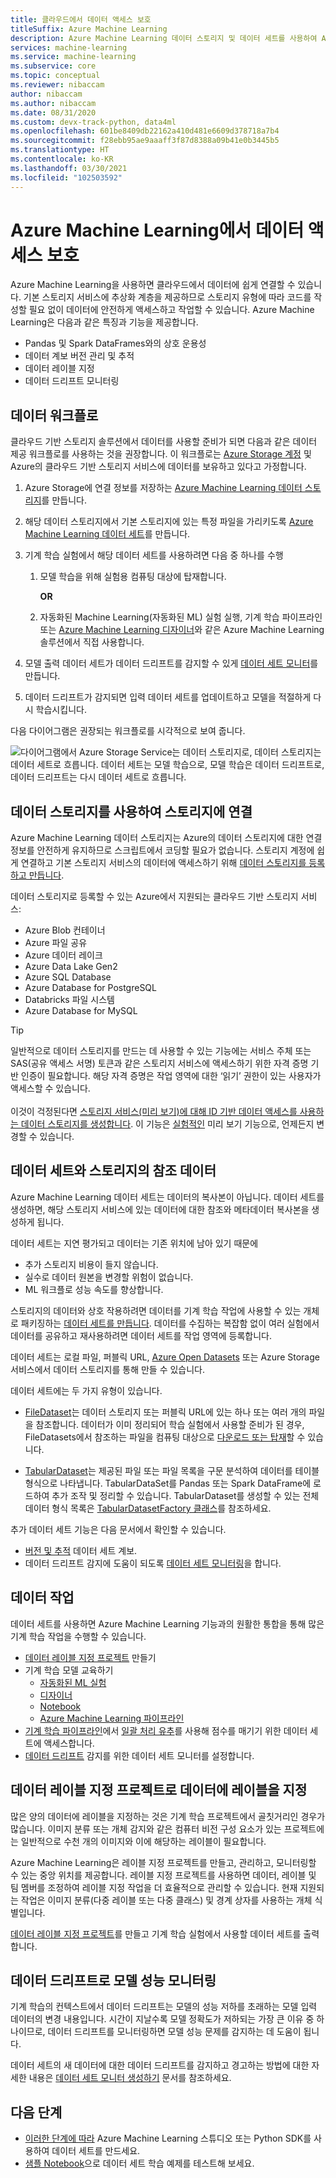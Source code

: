 ```yaml
---
title: 클라우드에서 데이터 액세스 보호
titleSuffix: Azure Machine Learning
description: Azure Machine Learning 데이터 스토리지 및 데이터 세트를 사용하여 Azure에서 데이터 스토리지에 안전하게 연결하는 방법을 알아봅니다.
services: machine-learning
ms.service: machine-learning
ms.subservice: core
ms.topic: conceptual
ms.reviewer: nibaccam
author: nibaccam
ms.author: nibaccam
ms.date: 08/31/2020
ms.custom: devx-track-python, data4ml
ms.openlocfilehash: 601be8409db22162a410d481e6609d378718a7b4
ms.sourcegitcommit: f28ebb95ae9aaaff3f87d8388a09b41e0b3445b5
ms.translationtype: HT
ms.contentlocale: ko-KR
ms.lasthandoff: 03/30/2021
ms.locfileid: "102503592"
---
```

# <a name="secure-data-access-in-azure-machine-learning"></a>Azure Machine Learning에서 데이터 액세스 보호

Azure Machine Learning을 사용하면 클라우드에서 데이터에 쉽게 연결할 수 있습니다. 기본 스토리지 서비스에 추상화 계층을 제공하므로 스토리지 유형에 따라 코드를 작성할 필요 없이 데이터에 안전하게 액세스하고 작업할 수 있습니다. Azure Machine Learning은 다음과 같은 특징과 기능을 제공합니다.

*    Pandas 및 Spark DataFrames와의 상호 운용성
*    데이터 계보 버전 관리 및 추적
*    데이터 레이블 지정 
*    데이터 드리프트 모니터링
    
## <a name="data-workflow"></a>데이터 워크플로

클라우드 기반 스토리지 솔루션에서 데이터를 사용할 준비가 되면 다음과 같은 데이터 제공 워크플로를 사용하는 것을 권장합니다. 이 워크플로는 [Azure Storage 계정](../storage/common/storage-account-create.md?tabs=azure-portal) 및 Azure의 클라우드 기반 스토리지 서비스에 데이터를 보유하고 있다고 가정합니다. 

1. Azure Storage에 연결 정보를 저장하는 [Azure Machine Learning 데이터 스토리지](#datastores)를 만듭니다.

2. 해당 데이터 스토리지에서 기본 스토리지에 있는 특정 파일을 가리키도록 [Azure Machine Learning 데이터 세트](#datasets)를 만듭니다. 

3. 기계 학습 실험에서 해당 데이터 세트를 사용하려면 다음 중 하나를 수행
    1. 모델 학습을 위해 실험용 컴퓨팅 대상에 탑재합니다.

        **OR** 

    1. 자동화된 Machine Learning(자동화된 ML) 실험 실행, 기계 학습 파이프라인 또는 [Azure Machine Learning 디자이너](concept-designer.md)와 같은 Azure Machine Learning 솔루션에서 직접 사용합니다.

4. 모델 출력 데이터 세트가 데이터 드리프트를 감지할 수 있게 [데이터 세트 모니터](#drift)를 만듭니다. 

5. 데이터 드리프트가 감지되면 입력 데이터 세트를 업데이트하고 모델을 적절하게 다시 학습시킵니다.

다음 다이어그램은 권장되는 워크플로를 시각적으로 보여 줍니다.

![다이어그램에서 Azure Storage Service는 데이터 스토리지로, 데이터 스토리지는 데이터 세트로 흐릅니다. 데이터 세트는 모델 학습으로, 모델 학습은 데이터 드리프트로, 데이터 드리프트는 다시 데이터 세트로 흐릅니다.](./media/concept-data/data-concept-diagram.svg)

<a name="datastores"></a>
## <a name="connect-to-storage-with-datastores"></a>데이터 스토리지를 사용하여 스토리지에 연결

Azure Machine Learning 데이터 스토리지는 Azure의 데이터 스토리지에 대한 연결 정보를 안전하게 유지하므로 스크립트에서 코딩할 필요가 없습니다. 스토리지 계정에 쉽게 연결하고 기본 스토리지 서비스의 데이터에 액세스하기 위해 [데이터 스토리지를 등록하고 만듭니다](how-to-access-data.md). 

데이터 스토리지로 등록할 수 있는 Azure에서 지원되는 클라우드 기반 스토리지 서비스:

+ Azure Blob 컨테이너
+ Azure 파일 공유
+ Azure 데이터 레이크
+ Azure Data Lake Gen2
+ Azure SQL Database
+ Azure Database for PostgreSQL
+ Databricks 파일 시스템
+ Azure Database for MySQL

>[!TIP]
> 일반적으로 데이터 스토리지를 만드는 데 사용할 수 있는 기능에는 서비스 주체 또는 SAS(공유 액세스 서명) 토큰과 같은 스토리지 서비스에 액세스하기 위한 자격 증명 기반 인증이 필요합니다. 해당 자격 증명은 작업 영역에 대한 ‘읽기’ 권한이 있는 사용자가 액세스할 수 있습니다. <br><br>이것이 걱정된다면 [스토리지 서비스(미리 보기)에 대해 ID 기반 데이터 액세스를 사용하는 데이터 스토리지를 생성합니다](how-to-identity-based-data-access.md). 이 기능은 [실험적인](/python/api/overview/azure/ml/#stable-vs-experimental) 미리 보기 기능으로, 언제든지 변경할 수 있습니다.

<a name="datasets"></a>
## <a name="reference-data-in-storage-with-datasets"></a>데이터 세트와 스토리지의 참조 데이터

Azure Machine Learning 데이터 세트는 데이터의 복사본이 아닙니다. 데이터 세트를 생성하면, 해당 스토리지 서비스에 있는 데이터에 대한 참조와 메타데이터 복사본을 생성하게 됩니다. 

데이터 세트는 지연 평가되고 데이터는 기존 위치에 남아 있기 때문에

* 추가 스토리지 비용이 들지 않습니다.
* 실수로 데이터 원본을 변경할 위험이 없습니다.
* ML 워크플로 성능 속도를 향상합니다.

스토리지의 데이터와 상호 작용하려면 데이터를 기계 학습 작업에 사용할 수 있는 개체로 패키징하는 [데이터 세트를 만듭니다](how-to-create-register-datasets.md). 데이터를 수집하는 복잡함 없이 여러 실험에서 데이터를 공유하고 재사용하려면 데이터 세트를 작업 영역에 등록합니다.

데이터 세트는 로컬 파일, 퍼블릭 URL, [Azure Open Datasets](https://azure.microsoft.com/services/open-datasets/) 또는 Azure Storage 서비스에서 데이터 스토리지를 통해 만들 수 있습니다. 

데이터 세트에는 두 가지 유형이 있습니다. 

+ [FileDataset](/python/api/azureml-core/azureml.data.file_dataset.filedataset)는 데이터 스토리지 또는 퍼블릭 URL에 있는 하나 또는 여러 개의 파일을 참조합니다. 데이터가 이미 정리되어 학습 실험에서 사용할 준비가 된 경우, FileDatasets에서 참조하는 파일을 컴퓨팅 대상으로 [다운로드 또는 탑재](how-to-train-with-datasets.md#mount-files-to-remote-compute-targets)할 수 있습니다.

+ [TabularDataset](/python/api/azureml-core/azureml.data.tabulardataset)는 
제공된 파일 또는 파일 목록을 구문 분석하여 데이터를 테이블 형식으로 나타냅니다. TabularDataSet를 Pandas 또는 Spark DataFrame에 로드하여 추가 조작 및 정리할 수 있습니다. TabularDataset를 생성할 수 있는 전체 데이터 형식 목록은 [TabularDatasetFactory 클래스](/python/api/azureml-core/azureml.data.dataset_factory.tabulardatasetfactory)를 참조하세요.

추가 데이터 세트 기능은 다음 문서에서 확인할 수 있습니다.

+ [버전 및 추적](how-to-version-track-datasets.md) 데이터 세트 계보.
+ 데이터 드리프트 감지에 도움이 되도록 [데이터 세트 모니터링](how-to-monitor-datasets.md)을 합니다.    

## <a name="work-with-your-data"></a>데이터 작업

데이터 세트를 사용하면 Azure Machine Learning 기능과의 원활한 통합을 통해 많은 기계 학습 작업을 수행할 수 있습니다. 

+ [데이터 레이블 지정 프로젝트](#label) 만들기
+ 기계 학습 모델 교육하기
     + [자동화된 ML 실험](how-to-use-automated-ml-for-ml-models.md)
     + [디자이너](tutorial-designer-automobile-price-train-score.md#import-data)
     + [Notebook](how-to-train-with-datasets.md)
     + [Azure Machine Learning 파이프라인](./how-to-create-machine-learning-pipelines.md)
+ [기계 학습 파이프라인](./how-to-create-machine-learning-pipelines.md)에서 [일괄 처리 유추](./tutorial-pipeline-batch-scoring-classification.md)를 사용해 점수를 매기기 위한 데이터 세트에 액세스합니다.
+ [데이터 드리프트](#drift) 감지를 위한 데이터 세트 모니터를 설정합니다.

<a name="label"></a>

## <a name="label-data-with-data-labeling-projects"></a>데이터 레이블 지정 프로젝트로 데이터에 레이블을 지정

많은 양의 데이터에 레이블을 지정하는 것은 기계 학습 프로젝트에서 골칫거리인 경우가 많습니다. 이미지 분류 또는 개체 감지와 같은 컴퓨터 비전 구성 요소가 있는 프로젝트에는 일반적으로 수천 개의 이미지와 이에 해당하는 레이블이 필요합니다.

Azure Machine Learning은 레이블 지정 프로젝트를 만들고, 관리하고, 모니터링할 수 있는 중앙 위치를 제공합니다. 레이블 지정 프로젝트를 사용하면 데이터, 레이블 및 팀 멤버를 조정하여 레이블 지정 작업을 더 효율적으로 관리할 수 있습니다. 현재 지원되는 작업은 이미지 분류(다중 레이블 또는 다중 클래스) 및 경계 상자를 사용하는 개체 식별입니다.

[데이터 레이블 지정 프로젝트](how-to-create-labeling-projects.md)를 만들고 기계 학습 실험에서 사용할 데이터 세트를 출력합니다.

<a name="drift"></a>

## <a name="monitor-model-performance-with-data-drift"></a>데이터 드리프트로 모델 성능 모니터링

기계 학습의 컨텍스트에서 데이터 드리프트는 모델의 성능 저하를 초래하는 모델 입력 데이터의 변경 내용입니다. 시간이 지날수록 모델 정확도가 저하되는 가장 큰 이유 중 하나이므로, 데이터 드리프트를 모니터링하면 모델 성능 문제를 감지하는 데 도움이 됩니다.

데이터 세트의 새 데이터에 대한 데이터 드리프트를 감지하고 경고하는 방법에 대한 자세한 내용은 [데이터 세트 모니터 생성하기](how-to-monitor-datasets.md) 문서를 참조하세요.

## <a name="next-steps"></a>다음 단계 

+ [이러한 단계에 따라](how-to-create-register-datasets.md) Azure Machine Learning 스튜디오 또는 Python SDK를 사용하여 데이터 세트를 만드세요.
+ [샘플 Notebook](https://github.com/Azure/MachineLearningNotebooks/tree/master/how-to-use-azureml/work-with-data/)으로 데이터 세트 학습 예제를 테스트해 보세요.